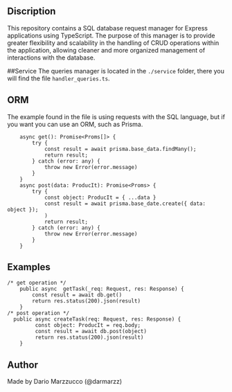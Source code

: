 ## Discription

This repository contains a SQL database request manager for Express applications using TypeScript. The purpose of this manager is to provide greater flexibility and scalability in the handling of CRUD operations within the application, allowing cleaner and more organized management of interactions with the database.

##Service
The queries manager is located in the ``./service`` folder, there you will find the file ``handler_queries.ts``.

## ORM
The example found in the file is using requests with the SQL language, but if you want you can use an ORM, such as Prisma.

````TS
    async get(): Promise<Proms[]> {
        try {
            const result = await prisma.base_data.findMany();
            return result;
        } catch (error: any) {
            throw new Error(error.message)
        }
    }
    async post(data: ProducIt): Promise<Proms> {
        try {
            const object: ProducIt = { ...data }
            const result = await prisma.base_date.create({ data: object });
            )
            return result;
        } catch (error: any) {
            throw new Error(error.message)
        }
    }
````

## Examples

```TS
/* get operation */
    public async  getTask(_req: Request, res: Response) {
        const result = await db.get()
        return res.status(200).json(result)
    }
/* post operation */
  public async createTask(req: Request, res: Response) {
         const object: ProducIt = req.body;
         const result = await db.post(object)
         return res.status(200).json(result)
    }
```

## Author

Made by Dario Marzzucco (@darmarzz)
